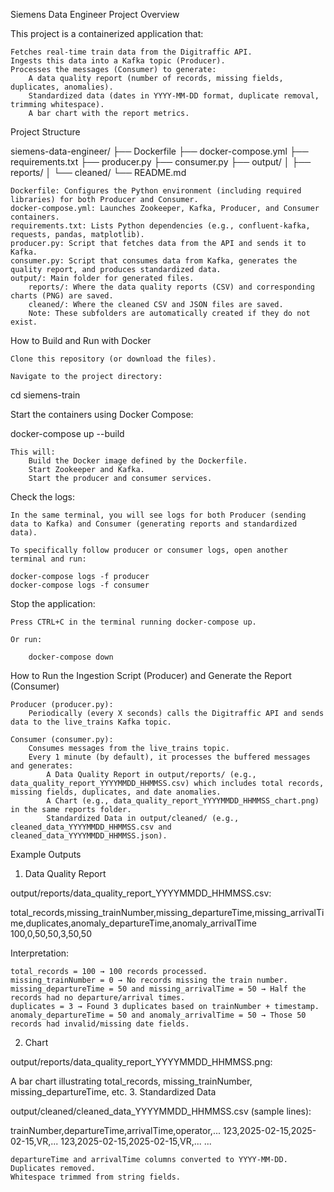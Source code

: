Siemens Data Engineer Project
Overview

This project is a containerized application that:

    Fetches real-time train data from the Digitraffic API.
    Ingests this data into a Kafka topic (Producer).
    Processes the messages (Consumer) to generate:
        A data quality report (number of records, missing fields, duplicates, anomalies).
        Standardized data (dates in YYYY-MM-DD format, duplicate removal, trimming whitespace).
        A bar chart with the report metrics.

Project Structure

siemens-data-engineer/
├── Dockerfile
├── docker-compose.yml
├── requirements.txt
├── producer.py
├── consumer.py
├── output/
│   ├── reports/
│   └── cleaned/
└── README.md

    Dockerfile: Configures the Python environment (including required libraries) for both Producer and Consumer.
    docker-compose.yml: Launches Zookeeper, Kafka, Producer, and Consumer containers.
    requirements.txt: Lists Python dependencies (e.g., confluent-kafka, requests, pandas, matplotlib).
    producer.py: Script that fetches data from the API and sends it to Kafka.
    consumer.py: Script that consumes data from Kafka, generates the quality report, and produces standardized data.
    output/: Main folder for generated files.
        reports/: Where the data quality reports (CSV) and corresponding charts (PNG) are saved.
        cleaned/: Where the cleaned CSV and JSON files are saved.
        Note: These subfolders are automatically created if they do not exist.

How to Build and Run with Docker

    Clone this repository (or download the files).

    Navigate to the project directory:

cd siemens-train

Start the containers using Docker Compose:

docker-compose up --build

    This will:
        Build the Docker image defined by the Dockerfile.
        Start Zookeeper and Kafka.
        Start the producer and consumer services.

Check the logs:

    In the same terminal, you will see logs for both Producer (sending data to Kafka) and Consumer (generating reports and standardized data).

    To specifically follow producer or consumer logs, open another terminal and run:

    docker-compose logs -f producer
    docker-compose logs -f consumer

Stop the application:

    Press CTRL+C in the terminal running docker-compose up.

    Or run:

        docker-compose down

How to Run the Ingestion Script (Producer) and Generate the Report (Consumer)

    Producer (producer.py):
        Periodically (every X seconds) calls the Digitraffic API and sends data to the live_trains Kafka topic.

    Consumer (consumer.py):
        Consumes messages from the live_trains topic.
        Every 1 minute (by default), it processes the buffered messages and generates:
            A Data Quality Report in output/reports/ (e.g., data_quality_report_YYYYMMDD_HHMMSS.csv) which includes total records, missing fields, duplicates, and date anomalies.
            A Chart (e.g., data_quality_report_YYYYMMDD_HHMMSS_chart.png) in the same reports folder.
            Standardized Data in output/cleaned/ (e.g., cleaned_data_YYYYMMDD_HHMMSS.csv and cleaned_data_YYYYMMDD_HHMMSS.json).

Example Outputs
1. Data Quality Report

output/reports/data_quality_report_YYYYMMDD_HHMMSS.csv:

total_records,missing_trainNumber,missing_departureTime,missing_arrivalTime,duplicates,anomaly_departureTime,anomaly_arrivalTime
100,0,50,50,3,50,50

Interpretation:

    total_records = 100 → 100 records processed.
    missing_trainNumber = 0 → No records missing the train number.
    missing_departureTime = 50 and missing_arrivalTime = 50 → Half the records had no departure/arrival times.
    duplicates = 3 → Found 3 duplicates based on trainNumber + timestamp.
    anomaly_departureTime = 50 and anomaly_arrivalTime = 50 → Those 50 records had invalid/missing date fields.

2. Chart

output/reports/data_quality_report_YYYYMMDD_HHMMSS.png:

A bar chart illustrating total_records, missing_trainNumber, missing_departureTime, etc.
3. Standardized Data

output/cleaned/cleaned_data_YYYYMMDD_HHMMSS.csv (sample lines):

trainNumber,departureTime,arrivalTime,operator,...
123,2025-02-15,2025-02-15,VR,...
123,2025-02-15,2025-02-15,VR,...
...

    departureTime and arrivalTime columns converted to YYYY-MM-DD.
    Duplicates removed.
    Whitespace trimmed from string fields.

